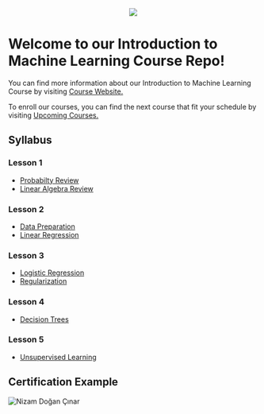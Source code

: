 <div align="center">
  
  <img src="logo.png">
  
</div>


# Welcome to our Introduction to Machine Learning Course Repo!

You can find more information about our Introduction to Machine Learning Course by visiting [Course Website.](https://globalaihub.com/introduction-to-machine-learning/)

To enroll our courses, you can find the next course that fit your schedule by visiting [Upcoming Courses.](https://globalaihub.com/upcoming-courses/)

## Syllabus

### Lesson 1
- [Probabilty Review](https://github.com/globalaihub/introduction-to-machine-learning/tree/main/Probabilty)
- [Linear Algebra Review](https://github.com/globalaihub/introduction-to-machine-learning/tree/main/Linear%20Algebra)

### Lesson 2
- [Data Preparation](https://github.com/globalaihub/introduction-to-machine-learning/tree/main/Data%20Prep)
- [Linear Regression](https://github.com/globalaihub/introduction-to-machine-learning/tree/main/Linear%20Regression)

### Lesson 3
- [Logistic Regression](https://github.com/globalaihub/introduction-to-machine-learning/tree/main/Logistic%20Regression)
- [Regularization](https://github.com/globalaihub/introduction-to-machine-learning/tree/main/Regularization)

### Lesson 4
- [Decision Trees](https://github.com/globalaihub/introduction-to-machine-learning/tree/main/Decision%20Trees)

### Lesson 5
- [Unsupervised Learning](https://github.com/globalaihub/introduction-to-machine-learning/tree/main/Unsupervised%20Learning)


## Certification Example
![Nizam Doğan Çınar](mlCertificate.png)
